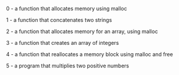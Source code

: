 0 - a function that allocates memory using malloc

1 - a function that concatenates two strings

2 - a function that allocates memory for an array, using malloc

3 - a function that creates an array of integers

4 - a function that reallocates a memory block using malloc and free

5 - a program that multiplies two positive numbers
